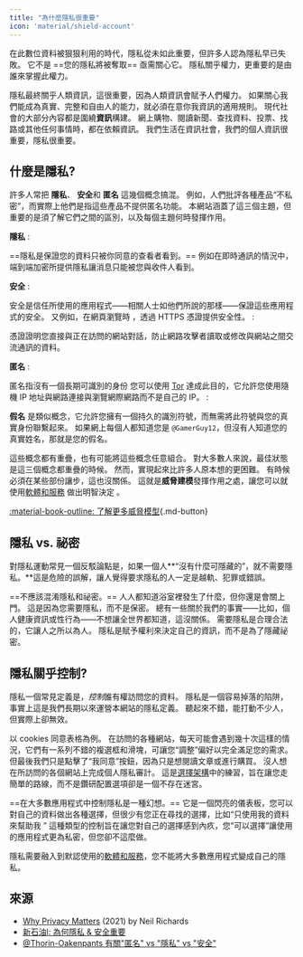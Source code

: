 ```yaml
---
title: "為什麼隱私很重要"
icon: 'material/shield-account'
---
```


在此數位資料被狠狠利用的時代，隱私從未如此重要，但許多人認為隱私早已失敗。 它不是 ==您的隱私將被奪取== 亟需關心它。 隱私關乎權力，更重要的是由誰來掌握此權力。

隱私最終關乎人類資訊，這很重要，因為人類資訊會賦予人們權力。 如果關心我們能成為真實、完整和自由人的能力，就必須在意你我資訊的適用規則。 現代社會的大部分內容都是圍繞**資訊**構建。 網上購物、閱讀新聞、查找資料、投票、找路或其他任何事情時，都在依賴資訊。 我們生活在資訊社會，我們的個人資訊很重要，隱私很重要。

## 什麼是隱私?

許多人常把 **隱私**、 **安全**和 **匿名** 這幾個概念搞混。 例如，人們批評各種產品“不私密”，而實際上他們是指這些產品不提供匿名功能。 本網站涵蓋了這三個主題，但重要的是須了解它們之間的區別，以及每個主題何時發揮作用。

**隱私**
:

==隱私是保證您的資料只被你同意的查看者看到。== 例如在即時通訊的情況中，端到端加密所提供隱私讓消息只能被您與收件人看到。

**安全**
:

安全是信任所使用的應用程式——相關人士如他們所說的那樣——保證這些應用程式的安全。 又例如，在網頁瀏覽時 ，透過 HTTPS 憑證提供安全性。
:

憑證證明您直接與正在訪問的網站對話，防止網路攻擊者讀取或修改與網站之間交流通訊的資料。

**匿名**
:

匿名指沒有一個長期可識別的身份 您可以使用 [Tor](../tor.md) 達成此目的，它允許您使用隨機 IP 地址與網路連接與瀏覽網際網路而不是自己的 IP。
:

**假名** 是類似概念，它允許您擁有一個持久的識別符號，而無需將此符號與您的真實身份聯繫起來。 如果網上每個人都知道您是 `@GamerGuy12`，但沒有人知道您的真實姓名，那就是您的假名。

這些概念都有重疊，也有可能將這些概念任意組合。 對大多數人來說，最佳狀態是這三個概念都重疊的時候。 然而，實現起來比許多人原本想的更困難。 有時候必須在某些部份讓步，這也沒關係。 這就是**威脅建模**發揮作用之處，讓您可以就使用[軟體和服務](../tools.md) 做出明智決定 。

[:material-book-outline: 了解更多威脅模型](threat-modeling.md ""){.md-button}

## 隱私 vs. 祕密

對隱私運動常見一個反駁論點是，如果一個人**“沒有什麼可隱藏的”，就不需要隱私。**這是危險的誤解，讓人覺得要求隱私的人一定是越軌、犯罪或錯誤。

==不應該混淆隱私和祕密。== 人人都知道浴室裡發生了什麼，但你還是會關上門。 這是因為您需要隱私，而不是保密。 總有一些關於我們的事實——比如，個人健康資訊或性行為——不想讓全世界都知道，這沒關係。 需要隱私是合理合法的，它讓人之所以為人。 隱私是賦予權利來決定自己的資訊，而不是為了隱藏祕密。

## 隱私關乎控制?

隱私一個常見定義是，*控制*誰有權訪問您的資料。 隱私是一個容易掉落的陷阱，事實上這是我們長期以來運營本網站的隱私定義。 聽起來不錯，能打動不少人，但實際上卻無效。

以 cookies 同意表格為例。 在訪問的各種網站，每天可能會遇到幾十次這樣的情況，它們有一系列不錯的複選框和滑塊，可讓您“調整”偏好以完全滿足您的需求。 但最後我們只是點擊了“我同意”按鈕，因為只是想閱讀文章或進行購買。 沒人想在所訪問的各個網站上完成個人隱私審計。 這是[選擇架構](https://en.wikipedia.org/wiki/Choice_architecture)中的練習，旨在讓您走簡單的路線，而不是鑽研配置選項卻是一個不存在迷宮。

==在大多數應用程式中控制隱私是一種幻想。== 它是一個閃亮的儀表板，您可以對自己的資料做出各種選擇，但很少有您正在尋找的選擇，比如“只使用我的資料來幫助我 ” 這種類型的控制旨在讓您對自己的選擇感到內疚，您“可以選擇”讓使用的應用程式更為私密，但您卻不這麼做。

隱私需要融入到默認使用的[軟體和服務](../tools.md)，您不能將大多數應用程式變成自己的隱私。

## 來源

- [Why Privacy Matters](https://www.amazon.com/Why-Privacy-Matters-Neil-Richards/dp/0190939044) (2021) by Neil Richards
- [新石油l: 為何隱私 & 安全重要](https://thenewoil.org/en/guides/prologue/why/)
- [@Thorin-Oakenpants 有關"匿名" vs "隱私" vs "安全"](https://code.privacyguides.dev/privacyguides/privacytools.io/issues/1760#issuecomment-10452)
